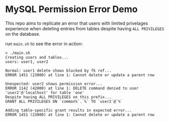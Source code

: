 # MySQL Permission Error Demo

This repo aims to replicate an error that users with
limited privelages experience when deleting entries from tables despite having
`ALL PRIVILEGES` on the database.

run `main.sh` to see the error in action:

```text
> ./main.sh
Creating users and tables...
users: user1, user2

Normal: user1 delete shows blocked by fk ref...
ERROR 1451 (23000) at line 1: Cannot delete or update a parent row

Unexpected: user2 shows permission error...
ERROR 1142 (42000) at line 1: DELETE command denied to user 'user2'@'localhost' for table 'one'
Despite having ALL PRIVILEGES on this prefix...
GRANT ALL PRIVILEGES ON `common%`.`%` TO `user2`@`%`

Adding table-specific grant results in expected error...
ERROR 1451 (23000) at line 1: Cannot delete or update a parent row
```
